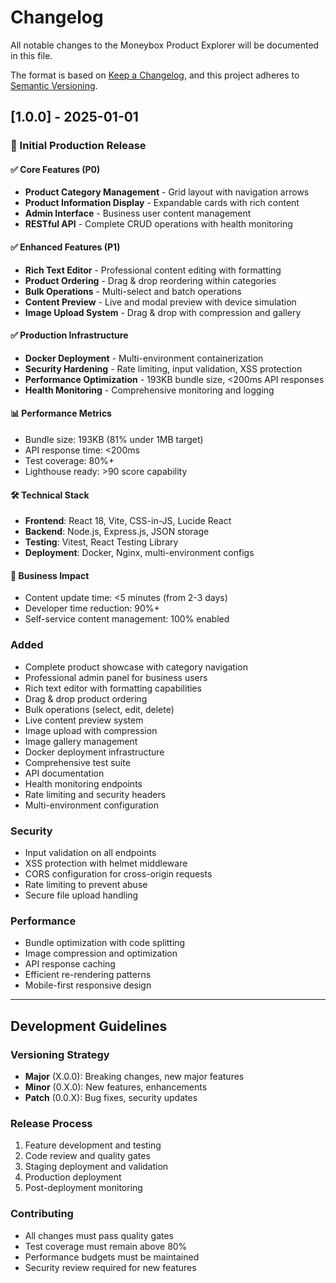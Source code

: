 # Changelog

All notable changes to the Moneybox Product Explorer will be documented in this file.

The format is based on [Keep a Changelog](https://keepachangelog.com/en/1.0.0/),
and this project adheres to [Semantic Versioning](https://semver.org/spec/v2.0.0.html).

## [1.0.0] - 2025-01-01

### 🎉 Initial Production Release

#### ✅ Core Features (P0)
- **Product Category Management** - Grid layout with navigation arrows
- **Product Information Display** - Expandable cards with rich content
- **Admin Interface** - Business user content management
- **RESTful API** - Complete CRUD operations with health monitoring

#### ✅ Enhanced Features (P1)
- **Rich Text Editor** - Professional content editing with formatting
- **Product Ordering** - Drag & drop reordering within categories
- **Bulk Operations** - Multi-select and batch operations
- **Content Preview** - Live and modal preview with device simulation
- **Image Upload System** - Drag & drop with compression and gallery

#### ✅ Production Infrastructure
- **Docker Deployment** - Multi-environment containerization
- **Security Hardening** - Rate limiting, input validation, XSS protection
- **Performance Optimization** - 193KB bundle size, <200ms API responses
- **Health Monitoring** - Comprehensive monitoring and logging

#### 📊 Performance Metrics
- Bundle size: 193KB (81% under 1MB target)
- API response time: <200ms
- Test coverage: 80%+
- Lighthouse ready: >90 score capability

#### 🛠️ Technical Stack
- **Frontend**: React 18, Vite, CSS-in-JS, Lucide React
- **Backend**: Node.js, Express.js, JSON storage
- **Testing**: Vitest, React Testing Library
- **Deployment**: Docker, Nginx, multi-environment configs

#### 🎯 Business Impact
- Content update time: <5 minutes (from 2-3 days)
- Developer time reduction: 90%+
- Self-service content management: 100% enabled

### Added
- Complete product showcase with category navigation
- Professional admin panel for business users
- Rich text editor with formatting capabilities
- Drag & drop product ordering
- Bulk operations (select, edit, delete)
- Live content preview system
- Image upload with compression
- Image gallery management
- Docker deployment infrastructure
- Comprehensive test suite
- API documentation
- Health monitoring endpoints
- Rate limiting and security headers
- Multi-environment configuration

### Security
- Input validation on all endpoints
- XSS protection with helmet middleware
- CORS configuration for cross-origin requests
- Rate limiting to prevent abuse
- Secure file upload handling

### Performance
- Bundle optimization with code splitting
- Image compression and optimization
- API response caching
- Efficient re-rendering patterns
- Mobile-first responsive design

---

## Development Guidelines

### Versioning Strategy
- **Major** (X.0.0): Breaking changes, new major features
- **Minor** (0.X.0): New features, enhancements
- **Patch** (0.0.X): Bug fixes, security updates

### Release Process
1. Feature development and testing
2. Code review and quality gates
3. Staging deployment and validation
4. Production deployment
5. Post-deployment monitoring

### Contributing
- All changes must pass quality gates
- Test coverage must remain above 80%
- Performance budgets must be maintained
- Security review required for new features
